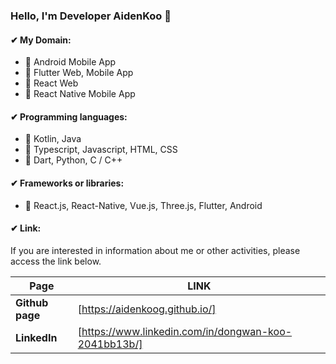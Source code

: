 ### Hello, I'm Developer AidenKoo 👋

#### ✔ My Domain:

  - 🌱 Android Mobile App
  - 🌱 Flutter Web, Mobile App
  - 🌱 React Web
  - 🌱 React Native Mobile App

#### ✔ Programming languages:

  - 🌱 Kotlin, Java
  - 🌱 Typescript, Javascript, HTML, CSS
  - 🌱 Dart, Python, C / C++

#### ✔ Frameworks or libraries:

  - 🌱 React.js, React-Native, Vue.js, Three.js, Flutter, Android

#### ✔ Link:

If you are interested in information about me or other activities, please access the link below.

| **Page**      | **LINK**                                     |
| ----------- | ---------------------------------------- |
| **Github page** | [https://aidenkoog.github.io/] |
| **LinkedIn** | [https://www.linkedin.com/in/dongwan-koo-2041bb13b/] |
